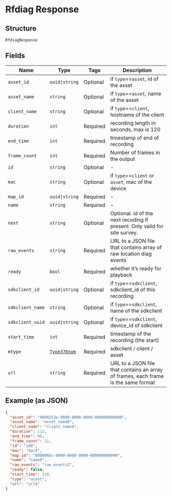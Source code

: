 
# Rfdiag Response

## Structure

`RfdiagResponse`

## Fields

| Name | Type | Tags | Description |
|  --- | --- | --- | --- |
| `asset_id` | `uuid\|string` | Optional | if `type`==`asset`, id of the asset |
| `asset_name` | `string` | Optional | if `type`==`asset`, name of the asset |
| `client_name` | `string` | Optional | if `type`==`client`, hostname of the client |
| `duration` | `int` | Required | recording length in seconds, max is 120 |
| `end_time` | `int` | Required | timestamp of end of recording |
| `frame_count` | `int` | Required | Number of frames in the output |
| `id` | `string` | Optional | - |
| `mac` | `string` | Optional | if `type`==`client` or `asset`, mac of the device |
| `map_id` | `uuid\|string` | Required | - |
| `name` | `string` | Required | - |
| `next` | `string` | Optional | Optional. id of the next recoding if present. Only valid for site survey. |
| `raw_events` | `string` | Required | URL to a JSON file that contains array of raw location diag events |
| `ready` | `bool` | Required | whether it’s ready for playback |
| `sdkclient_id` | `uuid\|string` | Optional | if `type`==`sdkclient`, sdkclient_id of this recording |
| `sdkclient_name` | `string` | Optional | if `type`==`sdkclient`, name of the sdkclient |
| `sdkclient_uuid` | `uuid\|string` | Optional | if `type`==`sdkclient`, device_id of sdkclient |
| `start_time` | `int` | Required | timestamp of the recording (the start) |
| `mtype` | [`Type37Enum`](../../doc/models/type-37-enum.md) | Required | sdkclient / client / asset |
| `url` | `string` | Required | URL to a JSON file that contains an array of frames, each frame is the same format |

## Example (as JSON)

```json
{
  "asset_id": "0000253e-0000-0000-0000-000000000000",
  "asset_name": "asset_name8",
  "client_name": "client_name6",
  "duration": 112,
  "end_time": 96,
  "frame_count": 22,
  "id": "id0",
  "mac": "mac4",
  "map_id": "000006bc-0000-0000-0000-000000000000",
  "name": "name0",
  "raw_events": "raw_events2",
  "ready": false,
  "start_time": 120,
  "type": "asset",
  "url": "url4"
}
```

